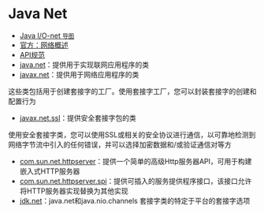 #   Java Net

-   [Java I/O-net `导图`](https://www.processon.com/view/link/5e52274ae4b07f2b831eed6e)
-   [官方：](https://docs.oracle.com/javase/8/docs/technotes/guides/net/overview/overview.html)[网络概述](240x.md)
-   [API规范](https://docs.oracle.com/javase/8/docs/technotes/guides/net/index.html)
-   [java.net](121x.md)：提供用于实现联网应用程序的类
-   [javax.net](https://docs.oracle.com/javase/8/docs/api/javax/net/package-summary.html)：提供用于网络应用程序的类

这些类包括用于创建套接字的工厂。使用套接字工厂，您可以封装套接字的创建和配置行为

-   [javax.net.ssl](https://docs.oracle.com/javase/8/docs/api/javax/net/ssl/package-summary.html)：提供安全套接字包的类

使用安全套接字类，您可以使用SSL或相关的安全协议进行通信，以可靠地检测到网络字节流中引入的任何错误，并可以选择加密数据和/或验证通信对等方

-   [com.sun.net.httpserver](122x.md)：提供一个简单的高级Http服务器API，可用于构建嵌入式HTTP服务器
-   [com.sun.net.httpserver.spi](https://docs.oracle.com/javase/8/docs/jre/api/net/httpserver/spec/com/sun/net/httpserver/spi/package-summary.html)：提供可插入的服务提供程序接口，该接口允许将HTTP服务器实现替换为其他实现
-   [jdk.net](https://docs.oracle.com/javase/8/docs/jre/api/net/socketoptions/spec/jdk/net/package-summary.html)：java.net和java.nio.channels 套接字类的特定于平台的套接字选项
